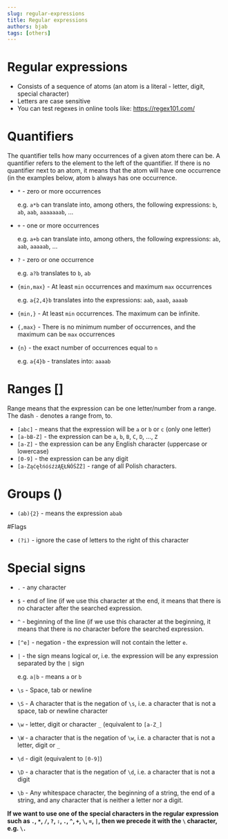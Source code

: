 ```yaml
---
slug: regular-expressions
title: Regular expressions
authors: bjab
tags: [others]
---
```

# Regular expressions
- Consists of a sequence of atoms (an atom is a literal - letter, digit, special character)
- Letters are case sensitive
- You can test regexes in online tools like: https://regex101.com/
<!-- truncate -->
# Quantifiers

The quantifier tells how many occurrences of a given atom there can be. A quantifier refers to the element to the left of the quantifier. If there is no quantifier next to an atom, it means that the atom will have one occurrence (in the examples below, atom `b` always has one occurrence.

- `*` - zero or more occurrences

  e.g. `a*b` can translate into, among others, the following expressions: `b`, `ab`, `aab`, `aaaaaaab`, …

- `+` - one or more occurrences

  e.g. `a+b` can translate into, among others, the following expressions: `ab`, `aab`, `aaaaab`, …

- `?` - zero or one occurrence

  e.g. `a?b` translates to `b`, `ab`

- `{min,max}` - At least `min` occurrences and maximum `max` occurrences

  e.g. `a{2,4}b` translates into the expressions: `aab`, `aaab`, `aaaab`

- `{min,}` - At least `min` occurrences. The maximum can be infinite.
- `{,max}` - There is no minimum number of occurrences, and the maximum can be `max` occurrences
- `{n}` - the exact number of occurrences equal to `n`

  e.g. `a{4}b` - translates into: `aaaab`


# Ranges []

Range means that the expression can be one letter/number from a range. The dash `-` denotes a range from, to.

- `[abc]` - means that the expression will be `a` or `b` or `c` (only one letter)
- `[a-bB-Z]` - the expression can be `a`, `b`, `B`, `C`, `D`, …, `Z`
- `[a-Z]` - the expression can be any English character (uppercase or lowercase)
- `[0-9]` - the expression can be any digit
- `[a-ZąćęłńóśźżĄĘŁŃÓŚŹŻ]` - range of all Polish characters.

# Groups ()

- `(ab){2}` - means the expression `abab`

#Flags

- `(?i)` - ignore the case of letters to the right of this character

# Special signs

- `.` - any character
- `$` - end of line (if we use this character at the end, it means that there is no character after the searched expression.
- `^` - beginning of the line (if we use this character at the beginning, it means that there is no character before the searched expression.
- `[^e]` - negation - the expression will not contain the letter `e`.
- `|` - the sign means logical or, i.e. the expression will be any expression separated by the `|` sign

  e.g. `a|b` - means `a` or `b`

- `\s` - Space, tab or newline
- `\S` - A character that is the negation of `\s`, i.e. a character that is not a space, tab or newline character
- `\w` - letter, digit or character `_` (equivalent to `[a-Z_]`
- `\W` - a character that is the negation of `\w`, i.e. a character that is not a letter, digit or `_`
- `\d` - digit (equivalent to `[0-9]`)
- `\D` - a character that is the negation of `\d`, i.e. a character that is not a digit
- `\b` - Any whitespace character, the beginning of a string, the end of a string, and any character that is neither a letter nor a digit.

**If we want to use one of the special characters in the regular expression such as `.`, `*`, `/`, `?`, `:`, `.`, `^`, `+`, `\`, `=`, `|`, then we precede it with the `\` character, e.g. `\.`**